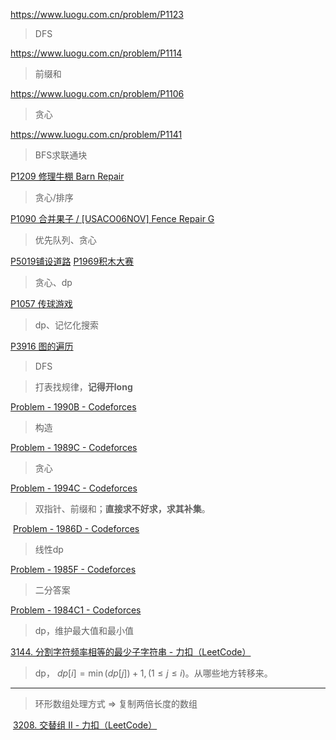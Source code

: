 https://www.luogu.com.cn/problem/P1123

> DFS

https://www.luogu.com.cn/problem/P1114

> 前缀和

https://www.luogu.com.cn/problem/P1106

> 贪心

https://www.luogu.com.cn/problem/P1141

>    BFS求联通块

[P1209 修理牛棚 Barn Repair ](https://www.luogu.com.cn/problem/P1209)

> 贪心/排序

[P1090 合并果子 / [USACO06NOV] Fence Repair G ](https://www.luogu.com.cn/problem/P1090)

> 优先队列、贪心

[P5019铺设道路](https://www.luogu.com.cn/problem/P5019)    [P1969积木大赛](https://www.luogu.com.cn/problem/P1969)

> 贪心、dp

[P1057 传球游戏 ](https://www.luogu.com.cn/problem/P1057)

> dp、记忆化搜索

[P3916 图的遍历](https://www.luogu.com.cn/problem/P3916)

> DFS



> 打表找规律，**记得开long**

[Problem - 1990B - Codeforces](https://codeforces.com/problemset/problem/1990/B)

> 构造

[Problem - 1989C - Codeforces](https://codeforces.com/problemset/problem/1989/C)

> 贪心

[Problem - 1994C - Codeforces](https://codeforces.com/problemset/problem/1994/C)

> 双指针、前缀和；**直接求不好求，求其补集**。
>

​	[Problem - 1986D - Codeforces](https://codeforces.com/problemset/problem/1986/D)

> 线性dp

[Problem - 1985F - Codeforces](https://codeforces.com/problemset/problem/1985/F)

> 二分答案

[Problem - 1984C1 - Codeforces](https://codeforces.com/problemset/problem/1984/C1)

> dp，维护最大值和最小值

[3144. 分割字符频率相等的最少子字符串 - 力扣（LeetCode）](https://leetcode.cn/problems/minimum-substring-partition-of-equal-character-frequency/description/)

> dp， $dp[i] = \min(dp[j]) + 1,(1\leq j \leq i)$。从哪些地方转移来。

---

>  环形数组处理方式  =>  复制两倍长度的数组

​    [3208. 交替组 II - 力扣（LeetCode）](https://leetcode.cn/problems/alternating-groups-ii/description/)
